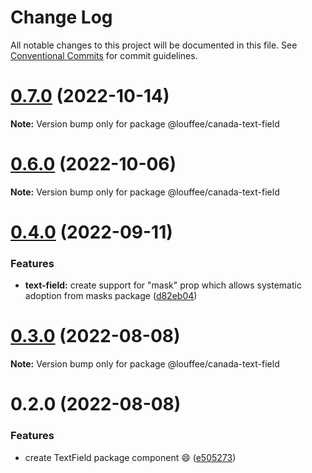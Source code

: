 # Change Log

All notable changes to this project will be documented in this file.
See [Conventional Commits](https://conventionalcommits.org) for commit guidelines.

# [0.7.0](https://github.com/louffee/canada-design-system/compare/v0.6.0...v0.7.0) (2022-10-14)

**Note:** Version bump only for package @louffee/canada-text-field





# [0.6.0](https://github.com/louffee/canada-design-system/compare/v0.5.0...v0.6.0) (2022-10-06)

**Note:** Version bump only for package @louffee/canada-text-field





# [0.4.0](https://github.com/louffee/canada-design-system/compare/v0.3.3...v0.4.0) (2022-09-11)


### Features

* **text-field:** create support for "mask" prop which allows systematic adoption from masks package ([d82eb04](https://github.com/louffee/canada-design-system/commit/d82eb04541a74fd64ab3506b433fda926bdd2f25))





# [0.3.0](https://github.com/louffee/canada-design-system/compare/v0.2.0...v0.3.0) (2022-08-08)

**Note:** Version bump only for package @louffee/canada-text-field





# 0.2.0 (2022-08-08)


### Features

* create TextField package component :smile: ([e505273](https://github.com/louffee/canada-design-system/commit/e505273a1e735ce678996edb346f7c55c97423cf))
